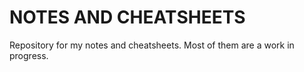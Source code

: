 # NOTES AND CHEATSHEETS

Repository for my notes and cheatsheets. Most of them are a work in progress.